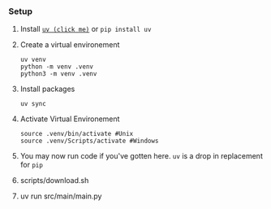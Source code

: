 ### Setup

1. Install [`uv (click me)`](https://docs.astral.sh/uv/getting-started/installation/) or `pip install uv`
2. Create a virtual environement

   ```
   uv venv
   python -m venv .venv
   python3 -m venv .venv
   ```

3. Install packages
   ```
   uv sync
   ```
4. Activate Virtual Environement

   ```
   source .venv/bin/activate #Unix
   source .venv/Scripts/activate #Windows
   ```

5. You may now run code if you've gotten here. `uv` is a drop in replacement for `pip`

6. scripts/download.sh

7. uv run src/main/main.py
